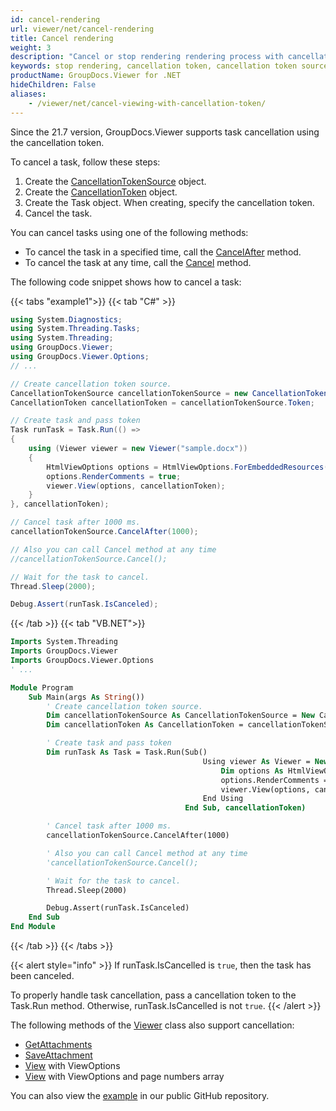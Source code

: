```yaml
---
id: cancel-rendering
url: viewer/net/cancel-rendering
title: Cancel rendering
weight: 3
description: "Cancel or stop rendering rendering process with cancellation token"
keywords: stop rendering, cancellation token, cancellation token source
productName: GroupDocs.Viewer for .NET
hideChildren: False
aliases:
    - /viewer/net/cancel-viewing-with-cancellation-token/
---
```


Since the 21.7 version, GroupDocs.Viewer supports task cancellation using the cancellation token.

To cancel a task, follow these steps:

1. Create the [CancellationTokenSource](https://docs.microsoft.com/en-us/dotnet/api/system.threading.cancellationtokensource?view=netstandard-2.0) object.
2. Create the [CancellationToken](https://docs.microsoft.com/en-us/dotnet/api/system.threading.cancellationtoken?view=netstandard-2.0) object.
3. Create the Task object. When creating, specify the cancellation token.
4. Cancel the task.

You can cancel tasks using one of the following methods:

* To cancel the task in a specified time, call the [CancelAfter](https://docs.microsoft.com/en-us/dotnet/api/system.threading.cancellationtokensource.cancelafter?view=netstandard-2.0) method.
* To cancel the task at any time, call the [Cancel](https://docs.microsoft.com/en-us/dotnet/api/system.threading.cancellationtokensource.cancel?view=netstandard-2.0) method.

The following code snippet shows how to cancel a task:

{{< tabs "example1">}}
{{< tab "C#" >}}
```csharp
using System.Diagnostics;
using System.Threading.Tasks;
using System.Threading;
using GroupDocs.Viewer;
using GroupDocs.Viewer.Options;
// ...

// Create cancellation token source.
CancellationTokenSource cancellationTokenSource = new CancellationTokenSource();
CancellationToken cancellationToken = cancellationTokenSource.Token;

// Create task and pass token
Task runTask = Task.Run(() =>
{
    using (Viewer viewer = new Viewer("sample.docx"))
    {
        HtmlViewOptions options = HtmlViewOptions.ForEmbeddedResources();
        options.RenderComments = true;
        viewer.View(options, cancellationToken);
    }
}, cancellationToken);

// Cancel task after 1000 ms.
cancellationTokenSource.CancelAfter(1000);

// Also you can call Cancel method at any time
//cancellationTokenSource.Cancel();

// Wait for the task to cancel.
Thread.Sleep(2000);

Debug.Assert(runTask.IsCanceled);
```
{{< /tab >}}
{{< tab "VB.NET">}}
```vb
Imports System.Threading
Imports GroupDocs.Viewer
Imports GroupDocs.Viewer.Options
' ...

Module Program
    Sub Main(args As String())
        ' Create cancellation token source.
        Dim cancellationTokenSource As CancellationTokenSource = New CancellationTokenSource()
        Dim cancellationToken As CancellationToken = cancellationTokenSource.Token

        ' Create task and pass token
        Dim runTask As Task = Task.Run(Sub()
                                           Using viewer As Viewer = New Viewer("sample.docx")
                                               Dim options As HtmlViewOptions = HtmlViewOptions.ForEmbeddedResources()
                                               options.RenderComments = True
                                               viewer.View(options, cancellationToken)
                                           End Using
                                       End Sub, cancellationToken)

        ' Cancel task after 1000 ms.
        cancellationTokenSource.CancelAfter(1000)

        ' Also you can call Cancel method at any time
        'cancellationTokenSource.Cancel();

        ' Wait for the task to cancel.
        Thread.Sleep(2000)

        Debug.Assert(runTask.IsCanceled)
    End Sub
End Module
```
{{< /tab >}}
{{< /tabs >}}

{{< alert style="info" >}}
If runTask.IsCancelled is `true`, then the task has been canceled.

To properly handle task cancellation, pass a cancellation token to the Task.Run method. Otherwise, runTask.IsCancelled is not `true`.
{{< /alert >}}

The following methods of the [Viewer](https://reference.groupdocs.com/viewer/net/groupdocs.viewer/viewer) class also support cancellation:

* [GetAttachments](https://reference.groupdocs.com/viewer/net/groupdocs.viewer.viewer/getattachments/methods/1)
* [SaveAttachment](https://reference.groupdocs.com/viewer/net/groupdocs.viewer.viewer/saveattachment/methods/1)
* [View](https://reference.groupdocs.com/viewer/net/groupdocs.viewer.viewer/view/methods/2) with ViewOptions
* [View](https://reference.groupdocs.com/viewer/net/groupdocs.viewer.viewer/view/methods/3) with ViewOptions and page numbers array

You can also view the [example](https://github.com/groupdocs-viewer/GroupDocs.Viewer-for-.NET/blob/master/Examples/GroupDocs.Viewer.Examples.CSharp/AdvancedUsage/Rendering/CommonRenderingOptions/CancelRenderWithCancellationToken.cs) in our public GitHub repository.

